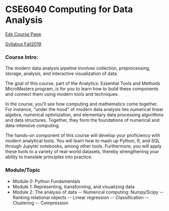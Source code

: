 # CSE6040 Computing for Data Analysis
 
 [Edx Course Page](https://www.edx.org/course/computing-for-data-analysis)

[Syllabus Fall2019](https://github.com/Alexxxalot/GA-Analytics-MicroMaster/blob/main/CSE6040%20Computing%20for%20Data%20Analysis/Syllabus__Final__-_CSE_6040-x-_Intro_to..._for_Data_Analysis__Fall_2019_-_HackMD.pdf)


### Course Intro:
The modern data analysis pipeline involves collection, preprocessing, storage, analysis, and interactive visualization of data.  

The goal of this course, part of the Analytics: Essential Tools and Methods MicroMasters program, is for you to learn how to build these components and connect them using modern tools and techniques.  

In the course, you’ll see how computing and mathematics come together. For instance, “under the hood” of modern data analysis lies numerical linear algebra, numerical optimization, and elementary data processing algorithms and data structures. Together, they form the foundations of numerical and data-intensive computing.  

The hands-on component of this course will develop your proficiency with modern analytical tools. You will learn how to mash up Python, R, and SQL through Jupyter notebooks, among other tools. Furthermore, you will apply these tools to a variety of real-world datasets, thereby strengthening your ability to translate principles into practice.  

### Module/Topic
* Module 0: Python Fundamentals
* Module 1: Representing, transforming, and visualizing data
* Module 2: The analysis of data
-- Numerical computing: Numpy/Scipy
-- Ranking relational objects 
-- Linear regression
-- Classification
-- Clustering
-- Compression
